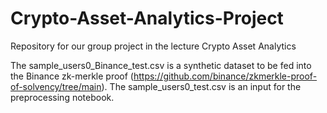 # Crypto-Asset-Analytics-Project
Repository for our group project in the lecture Crypto Asset Analytics

The sample_users0_Binance_test.csv is a synthetic dataset to be fed into the Binance zk-merkle proof (https://github.com/binance/zkmerkle-proof-of-solvency/tree/main). The sample_users0_test.csv is an input for the preprocessing notebook. 
